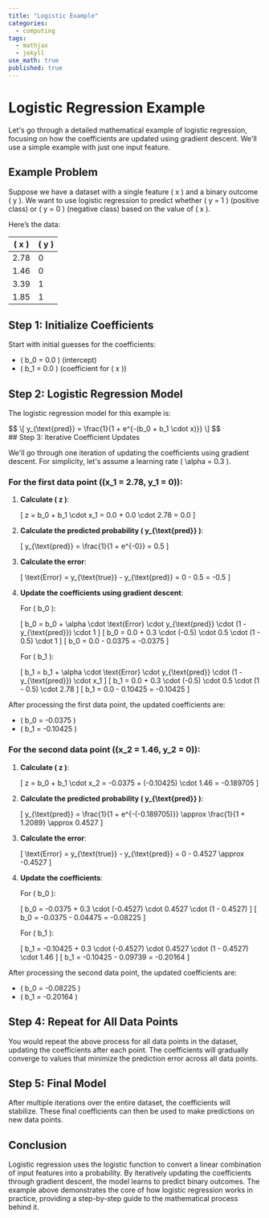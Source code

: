 ```yaml
---
title: "Logistic Example"
categories:
  - computing
tags:
  - mathjax
  - jekyll
use_math: true
published: true
---
```



# Logistic Regression Example

Let's go through a detailed mathematical example of logistic regression, focusing on how the coefficients are updated using gradient descent. We'll use a simple example with just one input feature.

## Example Problem

Suppose we have a dataset with a single feature \( x \) and a binary outcome \( y \). We want to use logistic regression to predict whether \( y = 1 \) (positive class) or \( y = 0 \) (negative class) based on the value of \( x \).

Here’s the data:

| \( x \)  | \( y \) |
|----------|---------|
| 2.78     | 0       |
| 1.46     | 0       |
| 3.39     | 1       |
| 1.85     | 1       |

## Step 1: Initialize Coefficients

Start with initial guesses for the coefficients:

- \( b_0 = 0.0 \) (intercept)
- \( b_1 = 0.0 \) (coefficient for \( x \))

## Step 2: Logistic Regression Model

The logistic regression model for this example is:
<div>
$$
\[
y_{\text{pred}} = \frac{1}{1 + e^{-(b_0 + b_1 \cdot x)}}
\]
$$
</div>
## Step 3: Iterative Coefficient Updates

We'll go through one iteration of updating the coefficients using gradient descent. For simplicity, let's assume a learning rate \( \alpha = 0.3 \).

### For the first data point \((x_1 = 2.78, y_1 = 0)\):

1. **Calculate \( z \)**:
   
   \[
   z = b_0 + b_1 \cdot x_1 = 0.0 + 0.0 \cdot 2.78 = 0.0
   \]

2. **Calculate the predicted probability \( y_{\text{pred}} \)**:
   
   \[
   y_{\text{pred}} = \frac{1}{1 + e^{-0}} = 0.5
   \]

3. **Calculate the error**:
   
   \[
   \text{Error} = y_{\text{true}} - y_{\text{pred}} = 0 - 0.5 = -0.5
   \]

4. **Update the coefficients using gradient descent**:
   
   For \( b_0 \):
   
   \[
   b_0 = b_0 + \alpha \cdot \text{Error} \cdot y_{\text{pred}} \cdot (1 - y_{\text{pred}}) \cdot 1
   \]
   \[
   b_0 = 0.0 + 0.3 \cdot (-0.5) \cdot 0.5 \cdot (1 - 0.5) \cdot 1
   \]
   \[
   b_0 = 0.0 - 0.0375 = -0.0375
   \]

   For \( b_1 \):
   
   \[
   b_1 = b_1 + \alpha \cdot \text{Error} \cdot y_{\text{pred}} \cdot (1 - y_{\text{pred}}) \cdot x_1
   \]
   \[
   b_1 = 0.0 + 0.3 \cdot (-0.5) \cdot 0.5 \cdot (1 - 0.5) \cdot 2.78
   \]
   \[
   b_1 = 0.0 - 0.10425 = -0.10425
   \]

After processing the first data point, the updated coefficients are:
- \( b_0 = -0.0375 \)
- \( b_1 = -0.10425 \)

### For the second data point \((x_2 = 1.46, y_2 = 0)\):

1. **Calculate \( z \)**:
   
   \[
   z = b_0 + b_1 \cdot x_2 = -0.0375 + (-0.10425) \cdot 1.46 = -0.189705
   \]

2. **Calculate the predicted probability \( y_{\text{pred}} \)**:
   
   \[
   y_{\text{pred}} = \frac{1}{1 + e^{-(-0.189705)}} \approx \frac{1}{1 + 1.2089} \approx 0.4527
   \]

3. **Calculate the error**:
   
   \[
   \text{Error} = y_{\text{true}} - y_{\text{pred}} = 0 - 0.4527 \approx -0.4527
   \]

4. **Update the coefficients**:

   For \( b_0 \):
   
   \[
   b_0 = -0.0375 + 0.3 \cdot (-0.4527) \cdot 0.4527 \cdot (1 - 0.4527)
   \]
   \[
   b_0 = -0.0375 - 0.04475 = -0.08225
   \]

   For \( b_1 \):
   
   \[
   b_1 = -0.10425 + 0.3 \cdot (-0.4527) \cdot 0.4527 \cdot (1 - 0.4527) \cdot 1.46
   \]
   \[
   b_1 = -0.10425 - 0.09739 = -0.20164
   \]

After processing the second data point, the updated coefficients are:
- \( b_0 = -0.08225 \)
- \( b_1 = -0.20164 \)

## Step 4: Repeat for All Data Points

You would repeat the above process for all data points in the dataset, updating the coefficients after each point. The coefficients will gradually converge to values that minimize the prediction error across all data points.

## Step 5: Final Model

After multiple iterations over the entire dataset, the coefficients will stabilize. These final coefficients can then be used to make predictions on new data points.

## Conclusion

Logistic regression uses the logistic function to convert a linear combination of input features into a probability. By iteratively updating the coefficients through gradient descent, the model learns to predict binary outcomes. The example above demonstrates the core of how logistic regression works in practice, providing a step-by-step guide to the mathematical process behind it.
